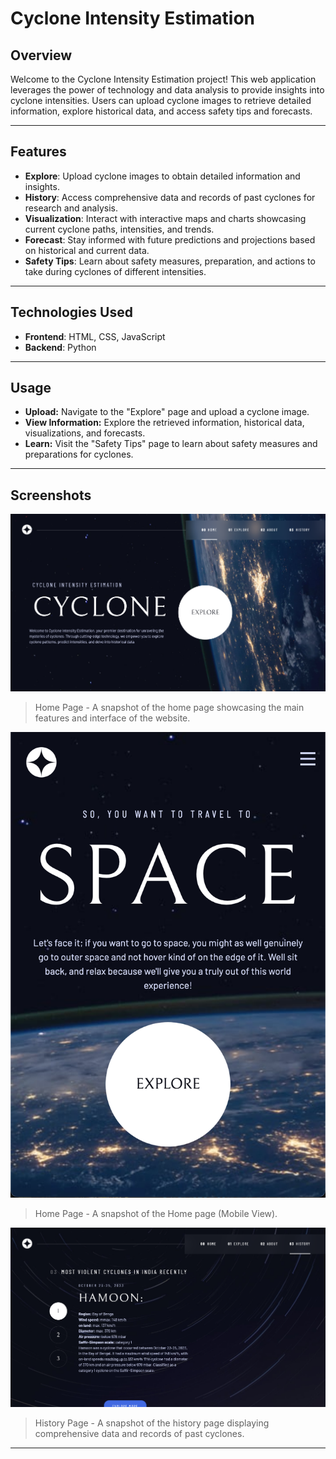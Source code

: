 # Cyclone Intensity Estimation

## Overview
Welcome to the Cyclone Intensity Estimation project! This web application leverages the power of technology and data analysis to provide insights into cyclone intensities. Users can upload cyclone images to retrieve detailed information, explore historical data, and access safety tips and forecasts.

---

## Features 
- **Explore**: Upload cyclone images to obtain detailed information and insights.
- **History**: Access comprehensive data and records of past cyclones for research and analysis.
- **Visualization**: Interact with interactive maps and charts showcasing current cyclone paths, intensities, and trends.
- **Forecast**: Stay informed with future predictions and projections based on historical and current data.
- **Safety Tips**: Learn about safety measures, preparation, and actions to take during cyclones of different intensities.

---



## Technologies Used
- **Frontend**: HTML, CSS, JavaScript
- **Backend**: Python

---
## Usage
- **Upload:** Navigate to the "Explore" page and upload a cyclone image.
- **View Information:** Explore the retrieved information, historical data, visualizations, and forecasts.
- **Learn:** Visit the "Safety Tips" page to learn about safety measures and preparations for cyclones.

---

## Screenshots
![Home Page](https://github.com/viraj7066/Cyclone-Intensity-Estimation-System/blob/main/Cyclone%20Intensity%20Estimation%20Final/Cyclone%20Intensity%20Estimation/Home.png?raw=true)
> Home Page - A snapshot of the home page showcasing the main features and interface of the website.

![Home Page (Mobile View)](https://github.com/viraj7066/Cyclone-Intensity-Estimation-System/blob/main/Cyclone%20Intensity%20Estimation%20Final/Cyclone%20Intensity%20Estimation/Home%20mobile.png?raw=true)
> Home Page - A snapshot of the Home page (Mobile View).

![History Page](https://github.com/viraj7066/Cyclone-Intensity-Estimation-System/blob/main/Cyclone%20Intensity%20Estimation%20Final/Cyclone%20Intensity%20Estimation/History.png?raw=true)
> History Page - A snapshot of the history page displaying comprehensive data and records of past cyclones.



---

